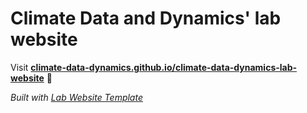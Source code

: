 
# Climate Data and Dynamics' lab website

Visit **[climate-data-dynamics.github.io/climate-data-dynamics-lab-website](https://climate-data-dynamics.github.io/climate-data-dynamics-lab-website)** 🚀

_Built with [Lab Website Template](https://greene-lab.gitbook.io/lab-website-template-docs)_

